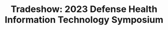 ---
title: "Tradeshow: 2023 Defense Health Information Technology Symposium"
organizer: "DHA"
url-link: "https://web.cvent.com/event/1bd7842e-0986-42dd-9947-61375648bf2e/summary"
description: "Event overview: The Defense Health Information Technology Symposium is a three day annual conference, sponsored by the Defense Health Agency. DHITS attendees are government, military, and industry information technology professionals. The symposium provides a unique venue for knowledge sharing, innovative ideas, discussions of lessons learned, and the introduction of exciting new developments within the Military Health System. DHITS offers Department of Defense healthcare professionals an opportunity to lean-in to the MHS transformation to ensure high-quality, patient-centered care."
start-time: "2023-08-10T08:00:00-00:00"
end-time: "2023-08-10T17:00:00-00:00"
event-type: "In-person"
gov-only: "false"
is-external: "true"
---